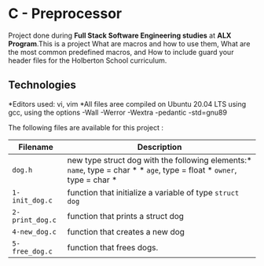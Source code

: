# C - Preprocessor

Project done during **Full Stack Software Engineering studies** at **ALX Program**.This is a project What are macros and how to use them, What are the most common predefined macros, and How to include guard your header files for the Holberton School curriculum.

## Technologies

*Editors used: vi, vim
*All  files aree compiled on Ubuntu 20.04 LTS using gcc, using the options -Wall -Werror -Wextra -pedantic -std=gnu89

The following files are available for this project :

| Filename | Description |
| -------- | ----------- |
| `dog.h`         |new type struct dog with the following elements:* `name`, type = char * * `age`, type = float * `owner`, type = char * |
| `1-init_dog.c`	|function that initialize a variable of type `struct dog` |
| `2-print_dog.c` |function that prints a struct dog |
| `4-new_dog.c`   |function that creates a new dog |
| `5-free_dog.c`  | function that frees dogs. |




